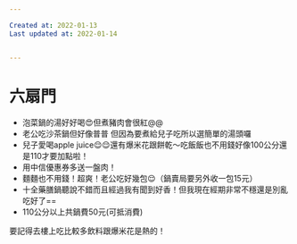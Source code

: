 ```yaml
---

Created at: 2022-01-13
Last updated at: 2022-01-14


---
```


# 六扇門


* 泡菜鍋的湯好好喝😍但煮豬肉會很紅@@
* 老公吃沙茶鍋但好像普普 但因為要煮給兒子吃所以選簡單的湯頭囉
* 兒子愛喝apple juice😌😌還有爆米花跟餅乾～吃飯飯也不用錢好像100公分還是110才要加點啦！
* 用中信優惠券多送一盤肉！
* 麵麵也不用錢！超爽！老公吃好幾包😌（鍋賣局要另外收一包15元）
* 十全藥膳鍋聽說不錯而且經過我有聞到好香！但我現在經期非常不穩還是別亂吃好了==
* 110公分以上共鍋費50元(可抵消費)
	

要記得去樓上吃比較多飲料跟爆米花是熱的！


